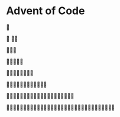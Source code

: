 # Advent of Code

🎄

🎄
🎄🎄

🎄🎄🎄

🎄🎄🎄🎄🎄

🎄🎄🎄🎄🎄🎄🎄🎄

🎄🎄🎄🎄🎄🎄🎄🎄🎄🎄🎄🎄

🎄🎄🎄🎄🎄🎄🎄🎄🎄🎄🎄🎄🎄🎄🎄🎄🎄🎄🎄🎄

🎄🎄🎄🎄🎄🎄🎄🎄🎄🎄🎄🎄🎄🎄🎄🎄🎄🎄🎄🎄🎄🎄🎄🎄🎄🎄🎄🎄🎄🎄🎄🎄
